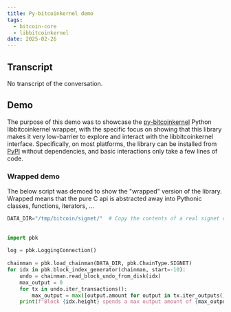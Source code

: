 ```yaml
---
title: Py-bitcoinkernel demo
tags:
  - bitcoin-core
  - libbitcoinkernel
date: 2025-02-26
---
```


## Transcript

No transcript of the conversation.

## Demo

The purpose of this demo was to showcase the [py-bitcoinkernel](https://github.com/stickies-v/py-bitcoinkernel/) Python libbitcoinkernel wrapper, with the specific focus on showing that this library makes it very low-barrier to explore and interact with the libbitcoinkernel interface. Specifically, on most platforms, the library can be installed from [PyPI](https://pypi.org/project/py-bitcoinkernel/) without dependencies, and basic interactions only take a few lines of code.

### Wrapped demo

The below script was demoed to show the "wrapped" version of the library. Wrapped means that the pure C api is abstracted away into Pythonic classes, functions, iterators, ...

```python
DATA_DIR="/tmp/bitcoin/signet/"  # Copy the contents of a real signet datadir to DATA_DIR
  
  
import pbk  
  
log = pbk.LoggingConnection()  
  
chainman = pbk.load_chainman(DATA_DIR, pbk.ChainType.SIGNET)  
for idx in pbk.block_index_generator(chainman, start=-10):  
    undo = chainman.read_block_undo_from_disk(idx)  
    max_output = 0  
    for tx in undo.iter_transactions():  
        max_output = max([output.amount for output in tx.iter_outputs()] + [max_output])  
    print(f"Block {idx.height} spends a max output amount of {max_output}")
```
